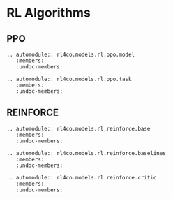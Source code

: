 # RL Algorithms

## PPO

```{eval-rst}
.. automodule:: rl4co.models.rl.ppo.model
   :members:
   :undoc-members:
```

```{eval-rst}
.. automodule:: rl4co.models.rl.ppo.task
   :members:
   :undoc-members:
```

## REINFORCE

```{eval-rst}
.. automodule:: rl4co.models.rl.reinforce.base
   :members:
   :undoc-members:
```

```{eval-rst}
.. automodule:: rl4co.models.rl.reinforce.baselines
   :members:
   :undoc-members:
```

```{eval-rst}
.. automodule:: rl4co.models.rl.reinforce.critic
   :members:
   :undoc-members:
```